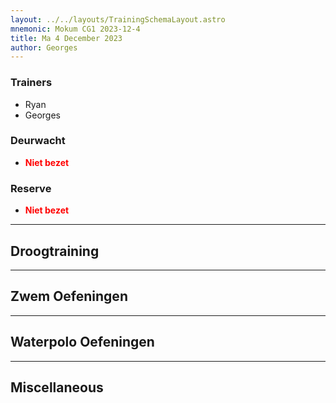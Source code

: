 ```yaml
---
layout: ../../layouts/TrainingSchemaLayout.astro
mnemonic: Mokum CG1 2023-12-4
title: Ma 4 December 2023
author: Georges
---
```

### Trainers
- Ryan
- Georges
### Deurwacht
- <span style="color:red">**Niet bezet**</span>
### Reserve
- <span style="color:red">**Niet bezet**</span>
------

## Droogtraining

------

## Zwem Oefeningen

------

## Waterpolo Oefeningen

------

## Miscellaneous
